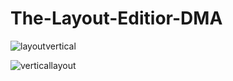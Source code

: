 # The-Layout-Editior-DMA
![layoutvertical](https://user-images.githubusercontent.com/78713326/111751282-697d9880-88bc-11eb-8cce-d7ab1575e481.png)

![verticallayout](https://user-images.githubusercontent.com/78713326/111751399-8dd97500-88bc-11eb-8b2d-0d6db87e3307.gif)

